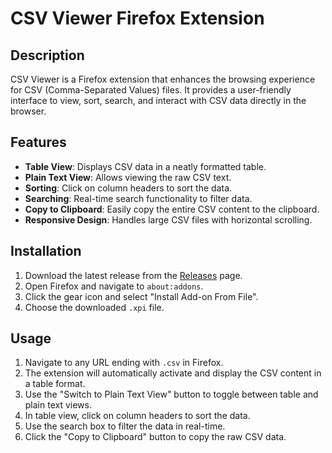 # CSV Viewer Firefox Extension

## Description

CSV Viewer is a Firefox extension that enhances the browsing experience for CSV (Comma-Separated Values) files. It provides a user-friendly interface to view, sort, search, and interact with CSV data directly in the browser.

## Features

- **Table View**: Displays CSV data in a neatly formatted table.
- **Plain Text View**: Allows viewing the raw CSV text.
- **Sorting**: Click on column headers to sort the data.
- **Searching**: Real-time search functionality to filter data.
- **Copy to Clipboard**: Easily copy the entire CSV content to the clipboard.
- **Responsive Design**: Handles large CSV files with horizontal scrolling.

## Installation

1. Download the latest release from the [Releases](https://github.com/patelutkarsh/csv-viewer-extension/releases) page.
2. Open Firefox and navigate to `about:addons`.
3. Click the gear icon and select "Install Add-on From File".
4. Choose the downloaded `.xpi` file.

## Usage

1. Navigate to any URL ending with `.csv` in Firefox.
2. The extension will automatically activate and display the CSV content in a table format.
3. Use the "Switch to Plain Text View" button to toggle between table and plain text views.
4. In table view, click on column headers to sort the data.
5. Use the search box to filter the data in real-time.
6. Click the "Copy to Clipboard" button to copy the raw CSV data.